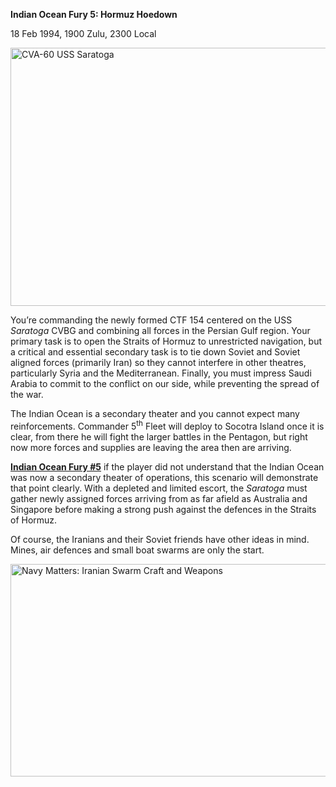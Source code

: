 **Indian Ocean Fury 5: Hormuz Hoedown**

18 Feb 1994, 1900 Zulu, 2300 Local

<img src="/assets\images\aar\iof\iof5\media\image1.jpeg" style="width:6.5in;height:4.30139in" alt="CVA-60 USS Saratoga" />

You’re commanding the newly formed CTF 154 centered on the USS
*Saratoga* CVBG and combining all forces in the Persian Gulf region.
Your primary task is to open the Straits of Hormuz to unrestricted
navigation, but a critical and essential secondary task is to tie down
Soviet and Soviet aligned forces (primarily Iran) so they cannot
interfere in other theatres, particularly Syria and the Mediterranean.
Finally, you must impress Saudi Arabia to commit to the conflict on our
side, while preventing the spread of the war.

The Indian Ocean is a secondary theater and you cannot expect many
reinforcements. Commander 5<sup>th</sup> Fleet will deploy to Socotra
Island once it is clear, from there he will fight the larger battles in
the Pentagon, but right now more forces and supplies are leaving the
area then are arriving.

**<u>Indian Ocean Fury \#5</u>** if the player did not understand that
the Indian Ocean was now a secondary theater of operations, this
scenario will demonstrate that point clearly. With a depleted and
limited escort, the *Saratoga* must gather newly assigned forces
arriving from as far afield as Australia and Singapore before making a
strong push against the defences in the Straits of Hormuz.

Of course, the Iranians and their Soviet friends have other ideas in
mind. Mines, air defences and small boat swarms are only the start.

<img src="/assets\images\aar\iof\iof5\media\image2.jpeg" style="width:5.66667in;height:3.54167in" alt="Navy Matters: Iranian Swarm Craft and Weapons" />

